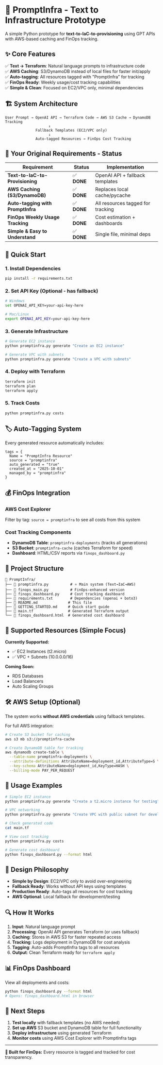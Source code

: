 # 🚀 PromptInfra - Text to Infrastructure Prototype

A simple Python prototype for **text-to-IaC-to-provisioning** using GPT APIs with AWS-based caching and FinOps tracking.

## ✨ Core Features

✅ **Text → Terraform**: Natural language prompts to infrastructure code  
✅ **AWS Caching**: S3/DynamoDB instead of local files for faster init/apply  
✅ **Auto-tagging**: All resources tagged with "PromptInfra" for tracking  
✅ **FinOps Ready**: Weekly usage/cost tracking capabilities  
✅ **Simple & Clean**: Focused on EC2/VPC only, minimal dependencies  

## 🏗️ System Architecture

```
User Prompt → OpenAI API → Terraform Code → AWS S3 Cache → DynamoDB Tracking
                    ↓
              Fallback Templates (EC2/VPC only)
                    ↓  
              Auto-tagged Resources → FinOps Cost Tracking
```

## 🎯 Your Original Requirements - Status

| Requirement | Status | Implementation |
|-------------|--------|----------------|
| **Text-to-IaC-to-Provisioning** | ✅ **DONE** | OpenAI API + fallback templates |
| **AWS Caching (S3/DynamoDB)** | ✅ **DONE** | Replaces local cache/pycache |
| **Auto-tagging with PromptInfra** | ✅ **DONE** | All resources tagged for tracking |
| **FinOps Weekly Usage Tracking** | ✅ **DONE** | Cost estimation + dashboards |
| **Simple & Easy to Understand** | ✅ **DONE** | Single file, minimal deps |

## 🚀 Quick Start

### 1. Install Dependencies
```bash
pip install -r requirements.txt
```

### 2. Set API Key (Optional - has fallback)
```bash
# Windows
set OPENAI_API_KEY=your-api-key-here

# Mac/Linux  
export OPENAI_API_KEY=your-api-key-here
```

### 3. Generate Infrastructure
```bash
# Generate EC2 instance
python promptinfra.py generate "Create an EC2 instance"

# Generate VPC with subnets  
python promptinfra.py generate "Create a VPC with subnets"
```

### 4. Deploy with Terraform
```bash
terraform init
terraform plan
terraform apply
```

### 5. Track Costs
```bash
python promptinfra.py costs
```

## 🏷️ Auto-Tagging System

Every generated resource automatically includes:
```hcl
tags = {
  Name = "PromptInfra Resource"
  source = "promptinfra"
  auto_generated = "true"
  created_at = "2025-10-01"
  managed_by = "promptinfra"
}
```

## 💰 FinOps Integration

### AWS Cost Explorer
Filter by tag: `source = promptinfra` to see all costs from this system

### Cost Tracking Components
- **DynamoDB Table**: `promptinfra-deployments` (tracks all generations)
- **S3 Bucket**: `promptinfra-cache` (caches Terraform for speed)
- **Dashboard**: HTML/CSV reports via `finops_dashboard.py`

## 📁 Project Structure

```
📁 PromptInfra/
├── 📄 promptinfra.py          # ⭐ Main system (Text→IaC→AWS)
├── 📄 finops_main.py          # FinOps-enhanced version
├── 📄 finops_dashboard.py     # Cost tracking dashboard
├── 📄 requirements.txt        # Dependencies (openai + boto3)
├── 📄 README.md              # This file
├── 📄 GETTING_STARTED.md     # Quick start guide
├── 📄 main.tf                # Generated Terraform output
└── 📄 finops_dashboard.html  # Generated cost dashboard
```

## 🔧 Supported Resources (Simple Focus)

**Currently Supported:**
- ✅ EC2 Instances (t2.micro)
- ✅ VPC + Subnets (10.0.0.0/16)

**Coming Soon:**
- RDS Databases
- Load Balancers
- Auto Scaling Groups

## 🛠️ AWS Setup (Optional)

The system works **without AWS credentials** using fallback templates.

For full AWS integration:

```bash
# Create S3 bucket for caching
aws s3 mb s3://promptinfra-cache

# Create DynamoDB table for tracking
aws dynamodb create-table \
  --table-name promptinfra-deployments \
  --attribute-definitions AttributeName=deployment_id,AttributeType=S \
  --key-schema AttributeName=deployment_id,KeyType=HASH \
  --billing-mode PAY_PER_REQUEST
```

## 🎯 Usage Examples

```bash
# Simple EC2 instance
python promptinfra.py generate "Create a t2.micro instance for testing"

# VPC networking
python promptinfra.py generate "Create VPC with public subnet for development"

# Check generated code
cat main.tf

# View cost tracking
python promptinfra.py costs

# Generate cost dashboard
python finops_dashboard.py --format html
```

## 🚨 Design Philosophy

- **Simple by Design**: EC2/VPC only to avoid over-engineering
- **Fallback Ready**: Works without API keys using templates  
- **Production Ready**: Auto-tags all resources for cost tracking
- **AWS Optional**: Local fallback for development/testing

## 🔍 How It Works

1. **Input**: Natural language prompt
2. **Processing**: OpenAI API generates Terraform (or uses fallback)
3. **Caching**: Stores in AWS S3 for faster repeated access
4. **Tracking**: Logs deployment in DynamoDB for cost analysis
5. **Tagging**: Auto-adds PromptInfra tags to all resources
6. **Output**: Clean Terraform ready for `terraform apply`

## 📊 FinOps Dashboard

View all deployments and costs:
```bash
python finops_dashboard.py --format html
# Opens: finops_dashboard.html in browser
```

## 🔗 Next Steps

1. **Test locally** with fallback templates (no AWS needed)
2. **Set up AWS** S3 bucket and DynamoDB table for full functionality
3. **Deploy infrastructure** using generated Terraform
4. **Monitor costs** using AWS Cost Explorer with PromptInfra tags

---

**🏦 Built for FinOps:** Every resource is tagged and tracked for cost transparency.